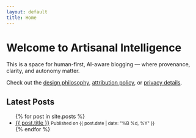 ```yaml
---
layout: default
title: Home
---
```


# Welcome to Artisanal Intelligence

This is a space for human-first, AI-aware blogging — where provenance, clarity, and autonomy matter.

Check out the [design philosophy](/design), [attribution policy](/attribution), or [privacy details](/privacy).

## Latest Posts

<ul>
{% for post in site.posts %}
  <li>
    <a href="{{ post.url }}">{{ post.title }}</a>
    <small>Published on {{ post.date | date: "%B %d, %Y" }}</small>
  </li>
{% endfor %}
</ul>
